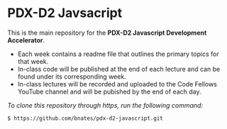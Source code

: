 # PDX-D2 Javsacript

This is the main repository for the **PDX-D2 Javascript Development Accelerator**.

* Each week contains a readme file that outlines the primary topics for that week.
* In-class code will be published at the end of each lecture and can be found under its corresponding week.
* In-class lectures will be recorded and uploaded to the Code Fellows YouTube channel and will be pubished by the end of each day.

*To clone this repository through https, run the following command:*

```
$ https://github.com/bnates/pdx-d2-javascript.git
